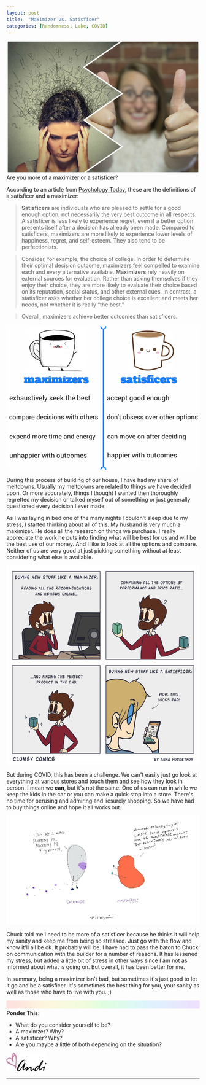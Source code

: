 ```yaml
---
layout: post
title:  "Maximizer vs. Satisficer"
categories: [Randomness, Lake, COVID]
---
```

![MorS](/images/MorS11.jpg)
Are you more of a maximizer or a satisficer?

According to an article from [Psychology Today](https://www.psychologytoday.com/us/blog/science-choice/201506/satisficing-vs-maximizing#:~:text=A%20satisficer%20is%20less%20likely,also%20tend%20to%20be%20perfectionists), these are the definitions of a satisficer and a maximizer:
>**Satisficers** are individuals who are pleased to settle for a good enough option, not necessarily the very best outcome in all respects. A satisficer is less likely to experience regret, even if a better option presents itself after a decision has already been made. Compared to satisficers, maximizers are more likely to experience lower levels of happiness, regret, and self-esteem. They also tend to be perfectionists.

>Consider, for example, the choice of college. In order to determine their optimal decision outcome, maximizers feel compelled to examine each and every alternative available. **Maximizers** rely heavily on external sources for evaluation. Rather than asking themselves if they enjoy their choice, they are more likely to evaluate their choice based on its reputation, social status, and other external cues. In contrast, a statisficer asks whether her college choice is excellent and meets her needs, not whether it is really “the best.”

>Overall, maximizers achieve better outcomes than satisficers.

![MorS](/images/MorS5.png)

During this process of building of our house, I have had my share of meltdowns. Usually my meltdowns are related to things we have decided upon. Or more accurately, things I thought I wanted then thoroughly regretted my decision or talked myself out of something or just generally questioned every decision I ever made. 

As I was laying in bed one of the many nights I couldn't sleep due to my stress, I started thinking about all of this. My husband is very much a maximizer. He does all the research on things we purchase. I really appreciate the work he puts into finding what will be best for us and will be the best use of our money. And I like to look at all the options and compare. Neither of us are very good at just picking something without at least considering what else is available.

![MorS](/images/MorS6.png)

But during COVID, this has been a challenge. We can't easily just go look at everything at various stores and touch them and see how they look in person. I mean we **can**, but it's not the same. One of us can run in while we keep the kids in the car or you can make a quick stop into a store. There's no time for perusing and admiring and liesurely shopping. So we have had to buy things online and hope it all works out. 

![MorS](/images/MorS3.jpeg)

Chuck told me I need to be more of a satisficer because he thinks it will help my sanity and keep me from being so stressed. Just go with the flow and know it'll all be ok. It probably will be. I have had to pass the baton to Chuck on communication with the builder for a number of reasons. It has lessened my stress, but added a little bit of stress in other ways since I am not as informed about what is going on. But overall, it has been better for me.

In summary, being a maximizer isn't bad, but sometimes it's just good to let it go and be a satisficer. It's sometimes the best thing for you, your sanity as well as those who have to live with you. ;) 

![header](/images/SkinnyRainbow.jpg)
**Ponder This:**
- What do you consider yourself to be? 
- A maximzer? Why?
- A satisficer? Why? 
- Are you maybe a little of both depending on the situation?

![signature](/images/andi.jpg)

----